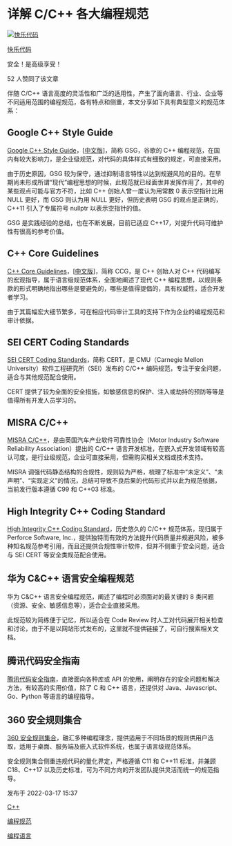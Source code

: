 # 详解 C/C++ 各大编程规范

[![快乐代码](https://pic1.zhimg.com/v2-18f6e5ed745f3879ed4d375162277637_l.jpg?source=172ae18b)](https://www.zhihu.com/people/pai-xie-si-er-cha)

[快乐代码](https://www.zhihu.com/people/pai-xie-si-er-cha)

安全！是高级享受！

52 人赞同了该文章

伴随 C/C++ 语言高度的灵活性和广泛的适用性，产生了面向语言、行业、企业等不同适用范围的编程规范，各有特点和侧重，本文分享如下具有典型意义的规范体系：

## Google C++ Style Guide

[Google C++ Style Guide](https://google.github.io/styleguide/cppguide.html)，[[中文版\]](https://github.com/zh-google-styleguide/zh-google-styleguide)，简称 GSG，谷歌的 C++ 编程规范，在国内有较大影响力，是企业级规范，对代码的具体样式有细致的规定，可直接采用。

由于历史原因，GSG 较为保守，通过抑制语言特性以达到规避风险的目的。在早期尚未形成所谓“现代”编程思想的时候，此规范就已经面世并发挥作用了，其中的某些观点可能与官方不符，比如 C++ 创始人曾一度认为用常数 0 表示空指针比用 NULL 更好，而 GSG 则认为用 NULL 更好，但历史表明 GSG 的观点是正确的，C++11 引入了专属符号 nullptr 以表示空指针的值。

GSG 是实践经验的总结，也在不断发展，目前已适应 C++17，对提升代码可维护性有很高的参考价值。

## C++ Core Guidelines

[C++ Core Guidelines](https://link.zhihu.com/?target=http%3A//isocpp.github.io/CppCoreGuidelines/CppCoreGuidelines)，[[中文版\]](https://github.com/lynnboy/CppCoreGuidelines-zh-CN)，简称 CCG，是 C++ 创始人对 C++ 代码编写的宏观指导，属于语言级规范体系，全面地阐述了现代 C++ 编程思想，以规则条款的形式明确地指出哪些是要避免的，哪些是值得提倡的，具有权威性，适合开发者学习。

由于其篇幅宏大细节繁多，可在相应代码审计工具的支持下作为企业的编程规范和审计依据。

## SEI CERT Coding Standards

[SEI CERT Coding Standards](https://wiki.sei.cmu.edu/confluence/display/seccode)，简称 CERT，是 CMU（Carnegie Mellon University）软件工程研究所（SEI）发布的 C/C++ 编码规范，专注于安全问题，适合与其他规范配合使用。

CERT 提供了较为全面的安全措施，如敏感信息的保护、注入或劫持的预防等等是值得所有开发人员学习的。

## MISRA C/C++

[MISRA C/C++](https://www.misra.org.uk/)，是由英国汽车产业软件可靠性协会（Motor Industry Software Reliability Association）提出的 C/C++ 语言开发标准，在嵌入式开发领域有较高认可度，是行业级规范，企业可直接采用，但需购买相关文档或技术支持。

MISRA 调强代码静态结构的合规性，规则较为严格，梳理了标准中“未定义”、“未声明”、“实现定义”的情况，总结可导致不良后果的代码形式并以此为规范依据，当前发行版本遵循 C99 和 C++03 标准。

## High Integrity C++ Coding Standard

[High Integrity C++ Coding Standard](https://www.perforce.com/resources/qac/high-integrity-cpp-coding-standard)，历史悠久的 C/C++ 规范体系，现归属于 Perforce Software, Inc.，提供独特而有效的方法提升代码质量并规避风险，被多种知名规范参考引用，而且还提供合规性审计软件，但并不侧重于安全问题，适合与 SEI CERT 等安全类规范配合使用。

## 华为 C&C++ 语言安全编程规范

华为 C&C++ 语言安全编程规范，阐述了编程时必须面对的最关键的 8 类问题（资源、安全、敏感信息等），适合企业直接采用。

此规范较为简练便于记忆，所以适合在 Code Review 时人工对代码展开相关检查和讨论，由于不是以网站形式发布的，这里就不提供链接了，可自行搜索相关文档。

## 腾讯代码安全指南

[腾讯代码安全指南](https://github.com/Tencent/secguide)，直接面向各种库或 API 的使用，阐明存在的安全问题和解决方法，有较高的实用价值，除了 C 和 C++ 语言，还提供对 Java、Javascript、Go、Python 等语言的编程指导。

## 360 安全规则集合

[360 安全规则集合](https://github.com/Qihoo360/safe-rules)，融汇多种编程理念，提供适用于不同场景的规则供用户选取，适用于桌面、服务端及嵌入式软件系统，也属于语言级规范体系。

安全规则集合侧重违规代码的量化界定，严格遵循 C11 和 C++11 标准，并兼顾 C18、C++17 以及历史标准，可为不同方向的开发团队提供灵活而统一的规范指导。

发布于 2022-03-17 15:37

[C++](https://www.zhihu.com/topic/19584970)

[编程规范](https://www.zhihu.com/topic/19653375)

[编程语言](https://www.zhihu.com/topic/19552826)